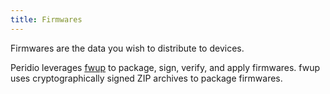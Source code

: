 ```yaml
---
title: Firmwares
---
```


<head>
  <title>Ref | Firmwares</title>
</head>

Firmwares are the data you wish to distribute to devices.

Peridio leverages [fwup](https://github.com/fwup-home/fwup) to package, sign, verify, and apply firmwares. fwup uses cryptographically signed ZIP archives to package firmwares.

